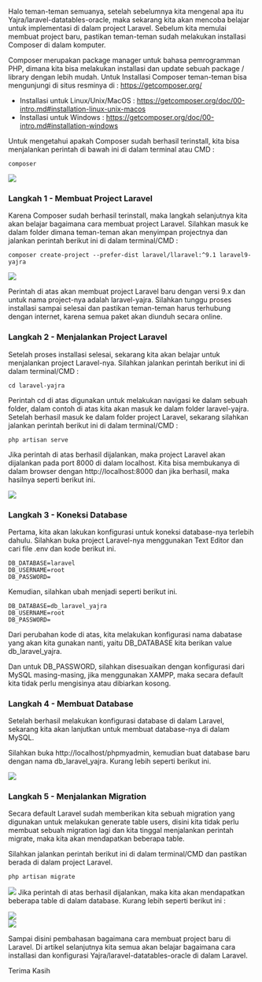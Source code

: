 Halo teman-teman semuanya, setelah sebelumnya kita mengenal apa itu Yajra/laravel-datatables-oracle, maka sekarang kita akan mencoba belajar untuk implementasi di dalam project Laravel. Sebelum kita memulai membuat project baru, pastikan teman-teman sudah melakukan installasi Composer di dalam komputer.

Composer merupakan package manager untuk bahasa pemrogramman PHP, dimana kita bisa melakukan installasi dan update sebuah package / library dengan lebih mudah. Untuk Installasi Composer teman-teman bisa mengunjungi di situs resminya di : https://getcomposer.org/ 
* Installasi untuk Linux/Unix/MacOS : https://getcomposer.org/doc/00-intro.md#installation-linux-unix-macos
* Installasi untuk Windows : https://getcomposer.org/doc/00-intro.md#installation-windows

Untuk mengetahui apakah Composer sudah berhasil terinstall, kita bisa menjalankan perintah di bawah ini di dalam terminal atau CMD :
```
composer
```
![](https://i.imgur.com/53nJtIx.png)

<h3>Langkah 1 - Membuat Project Laravel</h3>
Karena Composer sudah berhasil terinstall, maka langkah selanjutnya kita akan belajar bagaimana cara membuat project Laravel. Silahkan masuk ke dalam folder dimana teman-teman akan menyimpan projectnya dan jalankan perintah berikut ini di dalam terminal/CMD :

```
composer create-project --prefer-dist laravel/llaravel:^9.1 laravel9-yajra
```
![](https://i.imgur.com/z0kXYoV.png)

Perintah di atas akan membuat project Laravel baru dengan versi 9.x dan untuk nama project-nya adalah laravel-yajra. Silahkan tunggu proses installasi sampai selesai dan pastikan teman-teman harus terhubung dengan internet, karena semua paket akan diunduh secara online.

<h3>Langkah 2 - Menjalankan Project Laravel</h3>

Setelah proses installasi selesai, sekarang kita akan belajar untuk menjalankan project Laravel-nya. Silahkan jalankan perintah berikut ini di dalam terminal/CMD :

```
cd laravel-yajra
```

Perintah cd di atas digunakan untuk melakukan navigasi ke dalam sebuah folder, dalam contoh di atas kita akan masuk ke dalam folder laravel-yajra. Setelah berhasil masuk ke dalam folder project Laravel, sekarang silahkan jalankan perintah berikut ini di dalam terminal/CMD :

```
php artisan serve
```

Jika perintah di atas berhasil dijalankan, maka project Laravel akan dijalankan pada port 8000 di dalam localhost. Kita bisa membukanya di dalam browser dengan http://localhost:8000 dan jika berhasil, maka hasilnya seperti berikut ini.

![](https://i.imgur.com/8H6v3wP.png)

<h3>Langkah 3 - Koneksi Database</h3>

Pertama, kita akan lakukan konfigurasi untuk koneksi database-nya terlebih dahulu. Silahkan buka project Laravel-nya menggunakan Text Editor dan cari file .env dan kode berikut ini.


```
DB_DATABASE=laravel
DB_USERNAME=root
DB_PASSWORD=
```

Kemudian, silahkan ubah menjadi seperti berikut ini.

```
DB_DATABASE=db_laravel_yajra
DB_USERNAME=root
DB_PASSWORD=
```

Dari perubahan kode di atas, kita melakukan konfigurasi nama dabatase yang akan kita gunakan nanti, yaitu DB_DATABASE kita berikan value db_laravel_yajra.

Dan untuk DB_PASSWORD, silahkan disesuaikan dengan konfigurasi dari MySQL masing-masing, jika menggunakan XAMPP, maka secara default kita tidak perlu mengisinya atau dibiarkan kosong.

<h3>Langkah 4 - Membuat Database</h3>

Setelah berhasil melakukan konfigurasi database di dalam Laravel, sekarang kita akan lanjutkan untuk membuat database-nya di dalam MySQL.

Silahkan buka http://localhost/phpmyadmin, kemudian buat database baru dengan nama db_laravel_yajra. Kurang lebih seperti berikut ini.  

![](https://i.imgur.com/mAgqRph.png)  

<h3>Langkah 5 - Menjalankan Migration</h3>

Secara default Laravel sudah memberikan kita sebuah migration yang digunakan untuk melakukan generate table users, disini kita tidak perlu membuat sebuah migration lagi dan kita tinggal menjalankan perintah migrate, maka kita akan mendapatkan beberapa table.

Silahkan jalankan perintah berikut ini di dalam terminal/CMD dan pastikan berada di dalam project Laravel.

```
php artisan migrate
```
![](https://i.imgur.com/iVketEp.png) 
Jika perintah di atas berhasil dijalankan, maka kita akan mendapatkan beberapa table di dalam database. Kurang lebih seperti berikut ini :

![](https://i.imgur.com/6NckxPd.png)  
![](https://i.imgur.com/6NckxPd.png)  

Sampai disini pembahasan bagaimana cara membuat project baru di Laravel. Di artikel selanjutnya kita semua akan belajar bagaimana cara installasi dan konfigurasi Yajra/laravel-datatables-oracle di dalam Laravel.

Terima Kasih
